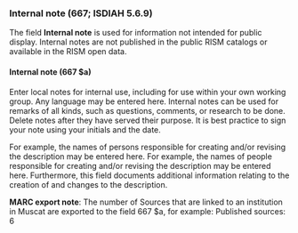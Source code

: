### Internal note (667; ISDIAH 5.6.9)

The field **Internal note** is used for information not intended for public display. Internal notes are not published in the public RISM catalogs or available in the RISM open data.


#### Internal note (667 $a)

Enter local notes for internal use, including for use within your own working group. Any language may be entered here. Internal notes can be used for remarks of all kinds, such as questions, comments, or research to be done. Delete notes after they have served their purpose. It is best practice to sign your note using your initials and the date.

For example, the names of persons responsible for creating and/or revising the description may be entered here. For example, the names of people responsible for creating and/or revising the description may be entered here. Furthermore, this field documents additional information relating to the creation of and changes to the description.

**MARC export note**: The number of Sources that are linked to an institution in Muscat are exported to the field 667 $a, for example: Published sources: 6
